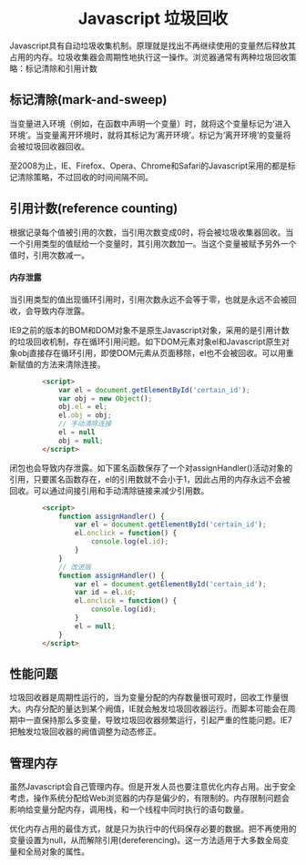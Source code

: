 <h1 align="center"> Javascript 垃圾回收</h1>

Javascript具有自动垃圾收集机制。原理就是找出不再继续使用的变量然后释放其占用的内存。垃圾收集器会周期性地执行这一操作。浏览器通常有两种垃圾回收策略：标记清除和引用计数

标记清除(mark-and-sweep)
-

当变量进入环境（例如，在函数中声明一个变量）时，就将这个变量标记为‘进入环境’。当变量离开环境时，就将其标记为‘离开环境’。标记为‘离开环境’的变量将会被垃圾回收器回收。

至2008为止，IE、Firefox、Opera、Chrome和Safari的Javascript采用的都是标记清除策略，不过回收的时间间隔不同。

引用计数(reference counting)
-

根据记录每个值被引用的次数，当引用次数变成0时，将会被垃圾收集器回收。当一个引用类型的值赋给一个变量时，其引用次数加一。当这个变量被赋予另外一个值时，引用次数减一。

#### 内存泄露

当引用类型的值出现循环引用时，引用次数永远不会等于零，也就是永远不会被回收，会导致内存泄露。

IE9之前的版本的BOM和DOM对象不是原生Javascript对象，采用的是引用计数的垃圾回收机制，存在循环引用问题。如下DOM元素对象el和Javascript原生对象obj直接存在循环引用，即使DOM元素从页面移除，el也不会被回收。可以用重新赋值的方法来清除连接。

```html
		<script>
			var el = document.getElementById('certain_id');
			var obj = new Object();
			obj.el = el;
			el.obj = obj;
			// 手动清除连接
			el = null
			obj = null;
		</script>
```

闭包也会导致内存泄露。如下匿名函数保存了一个对assignHandler()活动对象的引用，只要匿名函数存在，el的引用数就不会小于1，因此占用的内存永远不会被回收。可以通过间接引用和手动清除链接来减少引用数。

```html
		<script>
			function assignHandler() {
				var el = document.getElementById('certain_id');
				el.onclick = function() {
					console.log(el.id);
				}
			}
			// 改进版
			function assignHandler() {
				var el = document.getElementById('certain_id');
				var id = el.id;
				el.onclick = function() {
					console.log(id);
				}
				el = null;
			}
		</script>
```

性能问题
-

垃圾回收器是周期性运行的，当为变量分配的内存数量很可观时，回收工作量很大。内存分配的量达到某个阙值，IE就会触发垃圾回收器运行。而脚本可能会在周期中一直保持那么多变量，导致垃圾回收器频繁运行，引起严重的性能问题。IE7把触发垃圾回收器的阙值调整为动态修正。

管理内存
-

虽然Javascript会自己管理内存。但是开发人员也要注意优化内存占用。出于安全考虑，操作系统分配给Web浏览器的内存是偏少的，有限制的。内存限制问题会影响给变量分配内存，调用栈，和一个线程中同时执行的语句数量。

优化内存占用的最佳方式，就是只为执行中的代码保存必要的数据。把不再使用的变量设置为null，从而解除引用(dereferencing)。这一方法适用于大多数全局变量和全局对象的属性。
